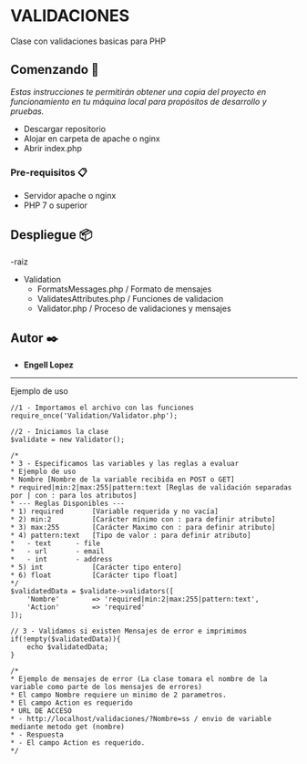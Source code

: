 # VALIDACIONES

Clase con validaciones basicas para PHP

## Comenzando 🚀

_Estas instrucciones te permitirán obtener una copia del proyecto en funcionamiento en tu máquina local para propósitos de desarrollo y pruebas._

- Descargar repositorio
- Alojar en carpeta de apache o nginx
- Abrir index.php

### Pre-requisitos 📋

- Servidor apache o nginx
- PHP 7 o superior

## Despliegue 📦

-raiz
  - Validation
    - FormatsMessages.php / Formato de mensajes
    - ValidatesAttributes.php / Funciones de validacion
    - Validator.php / Proceso de validaciones y mensajes

## Autor ✒️

* **Engell Lopez**

***********************************************************************************************************************************************************************************
Ejemplo de uso 

    //1 - Importamos el archivo con las funciones
    require_once('Validation/Validator.php');

    //2 - Iniciamos la clase
    $validate = new Validator();

    /*
    * 3 - Especificamos las variables y las reglas a evaluar
    * Ejemplo de uso
    * Nombre [Nombre de la variable recibida en POST o GET]
    * required|min:2|max:255|pattern:text [Reglas de validación separadas por | con : para los atributos]
    * --- Reglas Disponibles ---
    * 1) required       [Variable requerida y no vacía]
    * 2) min:2          [Carácter mínimo con : para definir atributo]
    * 3) max:255        [Carácter Maximo con : para definir atributo]
    * 4) pattern:text   [Tipo de valor : para definir atributo]
    *   - text      - file
    *   - url       - email
    *   - int       - address
    * 5) int            [Carácter tipo entero]
    * 6) float          [Carácter tipo float]
    */
    $validatedData = $validate->validators([
        'Nombre'        => 'required|min:2|max:255|pattern:text',
        'Action'        => 'required'
    ]);

    // 3 - Validamos si existen Mensajes de error e imprimimos
    if(!empty($validatedData)){
        echo $validatedData;
    }

    /*
    * Ejemplo de mensajes de error (La clase tomara el nombre de la variable como parte de los mensajes de errores)
    * El campo Nombre requiere un minimo de 2 parametros.
    * El campo Action es requerido
    * URL DE ACCESO
    * - http://localhost/validaciones/?Nombre=ss / envio de variable mediante metodo get (nombre)
    * - Respuesta
    * - El campo Action es requerido.
    */

